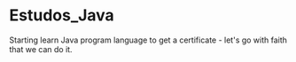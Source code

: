 # Estudos_Java
Starting learn Java program language  to get a certificate - let's go with faith that we can do it.
